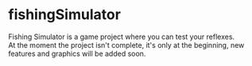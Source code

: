 # fishingSimulator
Fishing Simulator is a game project where you can test your reflexes. <br />
At the moment the project isn't complete, it's only at the beginning, new features and graphics will be added soon.
